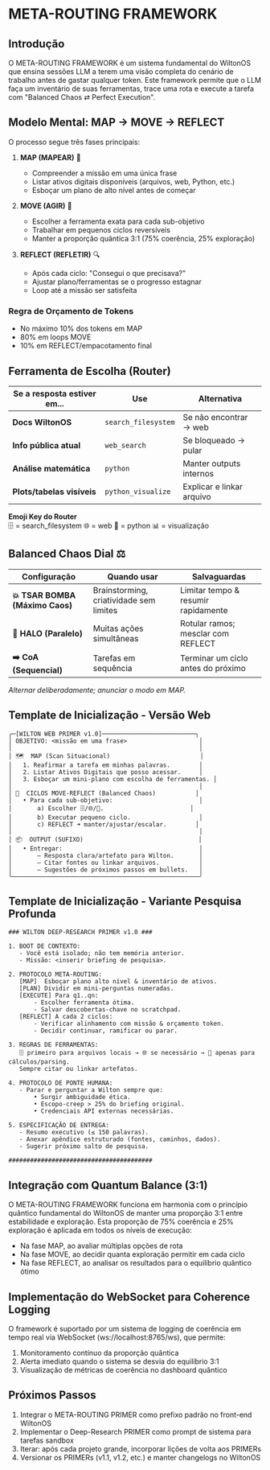 # META-ROUTING FRAMEWORK

## Introdução

O META-ROUTING FRAMEWORK é um sistema fundamental do WiltonOS que ensina sessões LLM a terem uma visão completa do cenário de trabalho antes de gastar qualquer token. Este framework permite que o LLM faça um inventário de suas ferramentas, trace uma rota e execute a tarefa com "Balanced Chaos ⇄ Perfect Execution".

## Modelo Mental: MAP → MOVE → REFLECT

O processo segue três fases principais:

1. **MAP (MAPEAR)** 📡
   - Compreender a missão em uma única frase
   - Listar ativos digitais disponíveis (arquivos, web, Python, etc.)
   - Esboçar um plano de alto nível antes de começar

2. **MOVE (AGIR)** 🚀
   - Escolher a ferramenta exata para cada sub-objetivo
   - Trabalhar em pequenos ciclos reversíveis
   - Manter a proporção quântica 3:1 (75% coerência, 25% exploração)

3. **REFLECT (REFLETIR)** 🔍
   - Após cada ciclo: "Consegui o que precisava?"
   - Ajustar plano/ferramentas se o progresso estagnar
   - Loop até a missão ser satisfeita

### Regra de Orçamento de Tokens
- No máximo 10% dos tokens em MAP
- 80% em loops MOVE
- 10% em REFLECT/empacotamento final

## Ferramenta de Escolha (Router)

| Se a resposta estiver em... | Use | Alternativa |
|---|---|---|
| **Docs WiltonOS** | `search_filesystem` | Se não encontrar → web |
| **Info pública atual** | `web_search` | Se bloqueado → pular |
| **Análise matemática** | `python` | Manter outputs internos |
| **Plots/tabelas visíveis** | `python_visualize` | Explicar e linkar arquivo |

**Emoji Key do Router**  
🗄️ = search_filesystem 🌐 = web 🐍 = python 📊 = visualização

## Balanced Chaos Dial ⚖️

| Configuração | Quando usar | Salvaguardas |
|---------|-------------|-------------|
| **💥 TSAR BOMBA (Máximo Caos)** | Brainstorming, criatividade sem limites | Limitar tempo & resumir rapidamente |
| **🔄 HALO (Paralelo)** | Muitas ações simultâneas | Rotular ramos; mesclar com REFLECT |
| **➡️ CoA (Sequencial)** | Tarefas em sequência | Terminar um ciclo antes do próximo |

*Alternar deliberadamente; anunciar o modo em MAP.*

## Template de Inicialização - Versão Web

```
╭─[WILTON WEB PRIMER v1.0]──────────────────────────╮
│ OBJETIVO: <missão em uma frase>                    │
│                                                    │
│ 🗺  MAP (Scan Situacional)                         │
│   1. Reafirmar a tarefa em minhas palavras.        │
│   2. Listar Ativos Digitais que posso acessar.     │
│   3. Esboçar um mini-plano com escolha de ferramentas. │
│                                                    │
│ 🚀  CICLOS MOVE-REFLECT (Balanced Chaos)           │
│   • Para cada sub-objetivo:                        │
│       a) Escolher 🗄️/🌐/🐍.                        │
│       b) Executar pequeno ciclo.                   │
│       c) REFLECT ➜ manter/ajustar/escalar.        │
│                                                    │
│ 📦  OUTPUT (SUFIXO)                                │
│   • Entregar:                                      │
│       – Resposta clara/artefato para Wilton.       │
│       – Citar fontes ou linkar arquivos.           │
│       – Sugestões de próximos passos em bullets.   │
╰────────────────────────────────────────────────────╯
```

## Template de Inicialização - Variante Pesquisa Profunda

```
### WILTON DEEP-RESEARCH PRIMER v1.0 ###

1. BOOT DE CONTEXTO:
   - Você está isolado; não tem memória anterior.
   - Missão: <inserir briefing de pesquisa>.

2. PROTOCOLO META-ROUTING:
   [MAP]  Esboçar plano alto nível & inventário de ativos.
   [PLAN] Dividir em mini-perguntas numeradas.
   [EXECUTE] Para q1..qn:
       - Escolher ferramenta ótima.
       - Salvar descobertas-chave no scratchpad.
   [REFLECT] A cada 2 ciclos:
       - Verificar alinhamento com missão & orçamento token.
       - Decidir continuar, ramificar ou parar.

3. REGRAS DE FERRAMENTAS:
   🗄️ primeiro para arquivos locais → 🌐 se necessário → 🐍 apenas para cálculos/parsing.
   Sempre citar ou linkar artefatos.

4. PROTOCOLO DE PONTE HUMANA:
   - Parar e perguntar a Wilton sempre que:
       • Surgir ambiguidade ética.
       • Escopo-creep > 25% do briefing original.
       • Credenciais API externas necessárias.

5. ESPECIFICAÇÃO DE ENTREGA:
   - Resumo executivo (≤ 150 palavras).
   - Anexar apêndice estruturado (fontes, caminhos, dados).
   - Sugerir próximo salto de pesquisa.

########################################
```

## Integração com Quantum Balance (3:1)

O META-ROUTING FRAMEWORK funciona em harmonia com o princípio quântico fundamental do WiltonOS de manter uma proporção 3:1 entre estabilidade e exploração. Esta proporção de 75% coerência e 25% exploração é aplicada em todos os níveis de execução:

- Na fase MAP, ao avaliar múltiplas opções de rota
- Na fase MOVE, ao decidir quanta exploração permitir em cada ciclo
- Na fase REFLECT, ao analisar os resultados para o equilíbrio quântico ótimo

## Implementação do WebSocket para Coherence Logging

O framework é suportado por um sistema de logging de coerência em tempo real via WebSocket (ws://localhost:8765/ws), que permite:

1. Monitoramento contínuo da proporção quântica
2. Alerta imediato quando o sistema se desvia do equilíbrio 3:1
3. Visualização de métricas de coerência no dashboard quântico

## Próximos Passos

1. Integrar o META-ROUTING PRIMER como prefixo padrão no front-end WiltonOS
2. Implementar o Deep-Research PRIMER como prompt de sistema para tarefas sandbox
3. Iterar: após cada projeto grande, incorporar lições de volta aos PRIMERs
4. Versionar os PRIMERs (v1.1, v1.2, etc.) e manter changelogs no WiltonOS